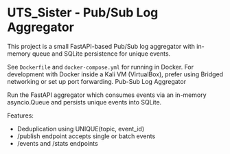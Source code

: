 # UTS_Sister - Pub/Sub Log Aggregator

This project is a small FastAPI-based Pub/Sub log aggregator with in-memory queue and SQLite persistence for unique events.

See `Dockerfile` and `docker-compose.yml` for running in Docker. For development with Docker inside a Kali VM (VirtualBox), prefer using Bridged networking or set up port forwarding.
Pub-Sub Log Aggregator

Run the FastAPI aggregator which consumes events via an in-memory asyncio.Queue and persists unique events into SQLite.

Features:
- Deduplication using UNIQUE(topic, event_id)
- /publish endpoint accepts single or batch events
- /events and /stats endpoints
